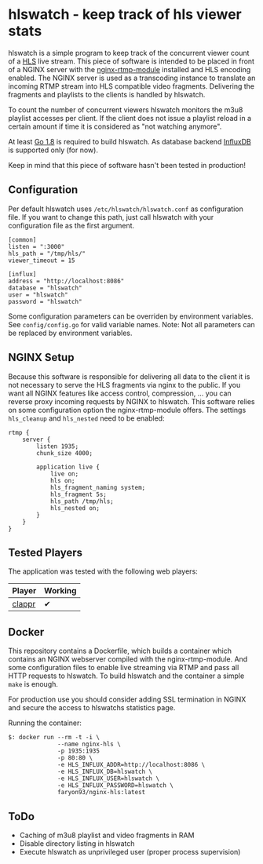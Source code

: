 # hlswatch - keep track of hls viewer stats
hlswatch is a simple program to keep track of the concurrent viewer count of a [HLS](https://tools.ietf.org/html/draft-pantos-http-live-streaming-20) live stream. This piece of software is intended to be placed in front of a NGINX server with the [nginx-rtmp-module](https://github.com/arut/nginx-rtmp-module) installed and HLS encoding enabled.
The NGINX server is used as a transcoding instance to translate an incoming RTMP stream into HLS compatible video fragments. Delivering the fragments and playlists to the clients is handled by hlswatch.

To count the number of concurrent viewers hlswatch monitors the m3u8 playlist accesses per client. If the client does not issue a playlist reload in a certain amount if time it is considered as "not watching anymore".

At least [Go 1.8](https://golang.org/doc/devel/release.html#go1.8) is required to build hlswatch. As database backend [InfluxDB](https://www.influxdata.com/) is supported only (for now).

Keep in mind that this piece of software hasn't been tested in production!

## Configuration
Per default hlswatch uses ```/etc/hlswatch/hlswatch.conf``` as configuration file. If you want to change this path, just call hlswatch with your configuration file as the first argument.

```
[common]
listen = ":3000"
hls_path = "/tmp/hls/"
viewer_timeout = 15

[influx]
address = "http://localhost:8086"
database = "hlswatch"
user = "hlswatch"
password = "hlswatch"
```

Some configuration parameters can be overriden by environment variables. See ```config/config.go``` for valid variable names. Note: Not all parameters can be replaced by environment variables.

## NGINX Setup
Because this software is responsible for delivering all data to the client it is not necessary to serve the HLS fragments via nginx to the public. If you want all NGINX features like access control, compression, ... you can reverse proxy incoming requests by NGINX to hlswatch.
This software relies on some configuration option the nginx-rtmp-module offers. The settings `hls_cleanup` and `hls_nested` need to be enabled:

```
rtmp {
    server {
        listen 1935;
        chunk_size 4000;

        application live {
            live on;
            hls on;
            hls_fragment_naming system;
            hls_fragment 5s;
            hls_path /tmp/hls;
            hls_nested on;
        }
    }
}
```

## Tested Players
The application was tested with the following web players:

Player                                     | Working |
-------------------------------------------|---------|
[clappr](https://github.com/clappr/clappr) |    ✔    |

## Docker
This repository contains a Dockerfile, which builds a container which contains an NGINX webserver compiled with the nginx-rtmp-module. And some configuration files to enable live streaming via RTMP and pass all HTTP requests to hlswatch. To build hlswatch and the container a simple ```make``` is enough. 

For production use you should consider adding SSL termination in NGINX and secure the access to hlswatchs statistics page.

Running the container:
```
$: docker run --rm -t -i \
              --name nginx-hls \
              -p 1935:1935
              -p 80:80 \
              -e HLS_INFLUX_ADDR=http://localhost:8086 \
              -e HLS_INFLUX_DB=hlswatch \
              -e HLS_INFLUX_USER=hlswatch \
              -e HLS_INFLUX_PASSWORD=hlswatch \
              faryon93/nginx-hls:latest
```

## ToDo
- Caching of m3u8 playlist and video fragments in RAM
- Disable directory listing in hlswatch
- Execute hlswatch as unprivileged user (proper process supervision)
